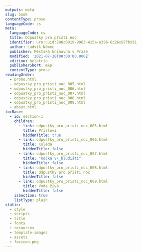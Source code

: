 ```yaml
---
outputs: meta
slug: book
contentType: prose
languageCode: cs
meta:
  languageCode: cs
  title: Odpustky pro příští noc
  identifier: urn:uuid:296c0919-9963-415a-a386-6c26c077b931
  author: Ludvík Němec
  publisher: Městská knihovna v Praze
  modified: '2021-07-28T00:00:00.000Z'
  edition: beletrie
  publisherShort: mkp
  contentType: prose
readingOrder:
  - promo.html
  - odpustky_pro_pristi_noc_005.html
  - odpustky_pro_pristi_noc_006.html
  - odpustky_pro_pristi_noc_007.html
  - odpustky_pro_pristi_noc_008.html
  - odpustky_pro_pristi_noc_009.html
  - about.html
tocBase:
  - id: section-1
    children:
      - link: odpustky_pro_pristi_noc_005.html
        title: Přísloví
        hiddenTitle: true
      - link: odpustky_pro_pristi_noc_006.html
        title: Koleda
        hiddenTitle: false
      - link: odpustky_pro_pristi_noc_007.html
        title: "Kočka v\_bludišti"
        hiddenTitle: false
      - link: odpustky_pro_pristi_noc_008.html
        title: Odpustky pro příští noc
        hiddenTitle: false
      - link: odpustky_pro_pristi_noc_009.html
        title: Voda živá
        hiddenTitle: false
    isSection: true
    listType: plain
static:
  - style
  - scripts
  - title
  - fonts
  - resources
  - template-images
  - assets
  - favicon.png
---
```

